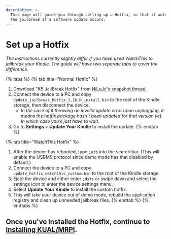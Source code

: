 ```yaml
---
description: >-
  This page will guide you through setting up a Hotfix, so that it auto-applies
  the jailbreak if a software update occurs.
---
```


# Set up a Hotfix

_The instructions currently slightly differ if you have used WatchThis to jailbreak your Kindle. The guide will have two separate tabs to cover the difference._

{% tabs %}
{% tab title="Normal Hotfix" %}
1. Download "K5 JailBreak Hotfix" from [NiLuJe's snapshot thread](https://www.mobileread.com/forums/showthread.php?t=225030).
2. Connect the device to a PC and copy `Update_jailbreak_hotfix_1.16.N_install.bin` to the root of the Kindle storage, then disconnect the device.
   * _In the case of it throwing an invalid update error upon unplugging, it means the hotfix package hasn't been updated for that version yet. In which case you'll just have to wait_.
3. Go to **Settings** > **Update Your Kindle** to install the update.
{% endtab %}

{% tab title="WatchThis Hotfix" %}
1. After the device has rebooted, type `;uzb` into the search bar. (This will enable the USBMS protocol since demo mode has that disabled by default.)
2. Connect the device to a PC and copy `update_hotfix_watchthis_custom.bin` to the root of the Kindle storage.
3. Eject the device and either enter `;dsts` or swipe down and select the settings icon to enter the device settings menu.
4. Select **Update Your Kindle** to install the custom hotfix.
5. This will take your device out of demo mode, rebuild the application registry and clean up unneeded jailbreak files.
{% endtab %}
{% endtabs %}

## Once you've installed the Hotfix, continue to [Installing KUAL/MRPI](installing-kual-mrpi.md).
